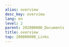 ```yaml
---
alias: overview
desc_key: overview
lang: en
level: 2
parent: 202000000_Documents
title: overview
top: 200000000_Links
---
```


